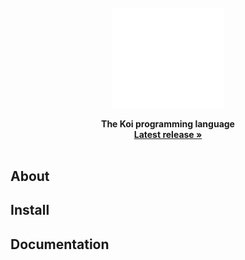 <br />
<div align="center">
  <img src=".github/assets/logo.svg" alt="Logo" width="180">

  <p align="center">
    <b>The Koi programming language</b>
    <br>
    <a href="https://github.com/jesperkha/koi/releases/latest"><strong>Latest release »</strong></a>
    <br />
    <br />
  </p>
</div>

## About

## Install

## Documentation
